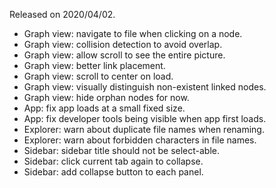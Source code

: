 Released on 2020/04/02.

- Graph view: navigate to file when clicking on a node.
- Graph view: collision detection to avoid overlap.
- Graph view: allow scroll to see the entire picture.
- Graph view: better link placement.
- Graph view: scroll to center on load.
- Graph view: visually distinguish non-existent linked nodes.
- Graph view: hide orphan nodes for now.
- App: fix app loads at a small fixed size.
- App: fix developer tools being visible when app first loads.
- Explorer: warn about duplicate file names when renaming.
- Explorer: warn about forbidden characters in file names.
- Sidebar: sidebar title should not be select-able.
- Sidebar: click current tab again to collapse.
- Sidebar: add collapse button to each panel.
